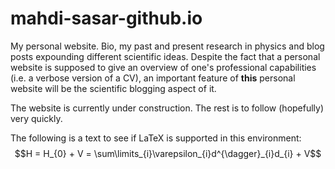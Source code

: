 # mahdi-sasar-github.io
My personal website. Bio, my past and present research in physics and blog posts expounding different scientific ideas.
Despite the fact that a personal website is supposed to give an overview of one's professional capabilities (i.e. a verbose version of a CV), an important feature of **this** personal website will be the scientific blogging aspect of it.

The website is currently under construction. The rest is to follow (hopefully) very quickly.

The following is a text to see if LaTeX is supported in this environment:
$$H = H_{0} + V = \sum\limits_{i}\varepsilon_{i}d^{\dagger}_{i}d_{i} + V$$

